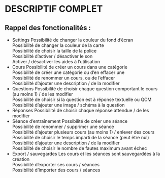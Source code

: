 # DESCRIPTIF COMPLET

## Rappel des fonctionalités :

  * Settings
    Possibilité de changer la couleur du fond d’écran  
    Possibilité de changer la couleur de la carte  
    Possibilité de choisir la taille de la police  
    Possibilité d’activer / désactiver le son  
    Activer / désactiver les aides à l’utilisation  
  * Cours
     Possibilité de créer un cours dans une catégorie  
     Possibilité de créer une catégorie ou d’en effacer une  
     Possibilité de renommer un cours, ou de l’effacer  
     Possibilité d’ajouter une description / de la modifier  
  * Questions
     Possibilité de choisir chaque question comportant le cours (au moins 1) / de les modifier  
     Possibilité de choisir si la question est à réponse textuelle ou QCM  
     Possibilité d’ajouter une image / schéma à la question  
  * Réponses
     Possibilité de choisir chaque réponse attendue / de les modifier  
  * Séance d’entraînement
     Possibilité de créer une séance  
     Possibilité de renommer / supprimer une séance  
     Possibilité d’ajouter plusieurs cours (au moins 1) / enlever des cours  
     Possibilité de choisir le temps imparti de la séance (peut être nul)  
     Possibilité d’ajouter une description / de la modifier  
     Possibilité de choisir le nombre de fautes maximum avant échec  
  * Export / sauvegardes
     Les cours et les séances sont sauvegardées à la création  
     Possibilité d’exporter ses cours / séances  
     Possibilité d’importer des cours / séances  

